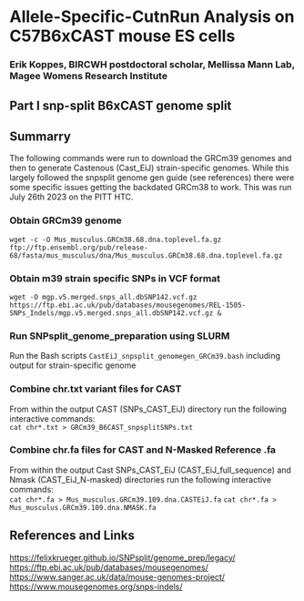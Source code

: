 # Allele-Specific-CutnRun Analysis on C57B6xCAST mouse ES cells
### Erik Koppes, BIRCWH postdoctoral scholar, Mellissa Mann Lab, Magee Womens Research Institute

## Part I snp-split B6xCAST genome split

## Summarry
The following commands were run to download the GRCm39 genomes and then to generate Castenous (Cast_EiJ) strain-specific genomes. While this largely followed the snpsplit genome gen guide (see references) there were some specific issues getting the backdated GRCm38 to work. This was run July 26th 2023 on the PITT HTC.

### Obtain GRCm39 genome
`wget -c -O Mus_musculus.GRCm38.68.dna.toplevel.fa.gz ftp://ftp.ensembl.org/pub/release-68/fasta/mus_musculus/dna/Mus_musculus.GRCm38.68.dna.toplevel.fa.gz`

### Obtain m39 strain specific SNPs in VCF format
`wget -O mgp.v5.merged.snps_all.dbSNP142.vcf.gz https://ftp.ebi.ac.uk/pub/databases/mousegenomes/REL-1505-SNPs_Indels/mgp.v5.merged.snps_all.dbSNP142.vcf.gz &`

### Run SNPsplit_genome_preparation using SLURM
Run the Bash scripts `CastEiJ_snpsplit_genomegen_GRCm39.bash` including output for strain-specific genome

### Combine chr.txt variant files for CAST
From within the output CAST (SNPs_CAST_EiJ) directory run the following interactive commands:   
`cat chr*.txt > GRCm39_B6CAST_snpsplitSNPs.txt`

### Combine chr.fa files for CAST and N-Masked Reference .fa
From within the output Cast SNPs_CAST_EiJ (CAST_EiJ_full_sequence) and Nmask (CAST_EiJ_N-masked) directories run the following interactive commands:   
`cat chr*.fa > Mus_musculus.GRCm39.109.dna.CASTEiJ.fa`
`cat chr*.fa > Mus_musculus.GRCm39.109.dna.NMASK.fa`

## References and Links
https://felixkrueger.github.io/SNPsplit/genome_prep/legacy/
https://ftp.ebi.ac.uk/pub/databases/mousegenomes/
https://www.sanger.ac.uk/data/mouse-genomes-project/
https://www.mousegenomes.org/snps-indels/


